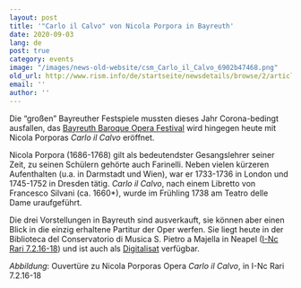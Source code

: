 ```yaml
---
layout: post
title: '"Carlo il Calvo" von Nicola Porpora in Bayreuth'
date: 2020-09-03
lang: de
post: true
category: events
image: "/images/news-old-website/csm_Carlo_il_Calvo_6902b47468.png"
old_url: http://www.rism.info/de/startseite/newsdetails/browse/2/article/64/nicola-porporas-carlo-il-calvo-in-bayreuth.html
email: ''
author: ''
---
```


Die “großen” Bayreuther Festspiele mussten dieses Jahr Corona-bedingt ausfallen, das [Bayreuth Baroque Opera Festival](https://www.bayreuthbaroque.de/) wird hingegen heute mit Nicola Porporas _Carlo il Calvo_ eröffnet.  
  
Nicola Porpora (1686-1768) gilt als bedeutendster Gesangslehrer seiner Zeit, zu seinen Schülern gehörte auch Farinelli. Neben vielen kürzeren Aufenthalten (u.a. in Darmstadt und Wien), war er 1733-1736 in London und 1745-1752 in Dresden tätig. _Carlo il Calvo_, nach einem Libretto von Francesco Silvani (ca. 1660\*), wurde im Frühling 1738 am Teatro delle Dame uraufgeführt.   
  
Die drei Vorstellungen in Bayreuth sind ausverkauft, sie können aber einen Blick in die einzig erhaltene Partitur der Oper werfen. Sie liegt heute in der Biblioteca del Conservatorio di Musica S. Pietro a Majella in Neapel ([I-Nc Rari 7.2.16-18](https://opac.rism.info/search?id=850008987&View=rism)) und ist auch als [Digitalisat](http://www.internetculturale.it/jmms/iccuviewer/iccu.jsp?teca=MagTeca+-+ICCU&id=oai:www.internetculturale.sbn.it/Teca:20:NT0000:IT%5C%5CICCU%5C%5CMSM%5C%5C0161656) verfügbar.

_Abbildung_: Ouvertüre zu Nicola Porporas Opera _Carlo il Calvo_, in I-Nc Rari 7.2.16-18

&nbsp;